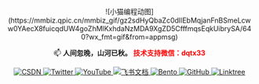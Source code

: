 <div id="img"align=center>
![小猫编程动图](https://mmbiz.qpic.cn/mmbiz_gif/gz2sdHyQbaZc0dIlEbMqjanFnBSmeLcww0YAecX8fuicqdUW4goZhMlKxhdaNzMDA9XgZD5CfffmqsEqkUibrySA/640?wx_fmt=gif&from=appmsg)

📫 **人间忽晚，山河已秋。 <span style="color: red;">技术支持微信：dqtx33</span>** 

  <a href="https://blog.csdn.net/2402_82616859?type=blog" target="_blank" rel="noopener noreferrer" style="flex-shrink: 0;">
      <img src="https://img.shields.io/badge/📖_大强同学-FF4D4D?style=flat-square&logo=c&logoColor=white" alt="CSDN" style="max-height: 28px;">
    </a>
    <a href="https://twitter.com/dqtx760" target="_blank" rel="noopener noreferrer" style="flex-shrink: 0;">
      <img src="https://img.shields.io/badge/🐦_dqtx760-1DA1F2?style=flat-square&logo=x&logoColor=white" alt="Twitter" style="max-height: 28px;">
    </a>
    <a href="https://www.youtube.com/@dqtx760/videos" target="_blank" rel="noopener noreferrer" style="flex-shrink: 0;">
      <img src="https://img.shields.io/badge/🎬_dqtx760-FF0000?style=flat-square&logo=youtube&logoColor=white" alt="YouTube" style="max-height: 28px;">
    </a>
    <a href="https://xodnytdcaw.feishu.cn/wiki/BtjSwIjMuiISo7kNFiQcMMXcnKc?fromScene=spaceOverview" target="_blank" rel="noopener noreferrer" style="flex-shrink: 0;">
      <img src="https://img.shields.io/badge/📚_教程合集-00A1E9?style=flat-square&logo=feishu&logoColor=white" alt="飞书文档" style="max-height: 28px;">
    </a>
    <a href="https://bento.me/dqtx" target="_blank" rel="noopener noreferrer" style="flex-shrink: 0;">
      <img src="https://img.shields.io/badge/🍱_Bento-FFDD54?style=flat-square&logo=bento&logoColor=black" alt="Bento" style="max-height: 28px;">
    </a>
    <a href="https://github.com/dqtx760" target="_blank" rel="noopener noreferrer" style="flex-shrink: 0;">
      <img src="https://img.shields.io/badge/💻_GitHub-181717?style=flat-square&logo=github&logoColor=white" alt="GitHub" style="max-height: 28px;">
    </a>
    <!-- 新增Linktree链接 -->
    <a href="https://link3.cc/dqtx" target="_blank" rel="noopener noreferrer" style="flex-shrink: 0;">
      <img src="https://img.shields.io/badge/🔗_Linktree-39E09B?style=flat-square&logo=linktree&logoColor=white" alt="Linktree" style="max-height: 28px;">
    </a>
  </div> 

<div style="text-align: center">

            







